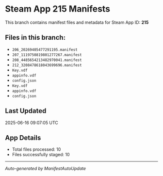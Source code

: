 # Steam App 215 Manifests

This branch contains manifest files and metadata for Steam App ID: **215**

## Files in this branch:
- `206_20269405477291195.manifest`
- `207_1119750819801277267.manifest`
- `208_4485654213482970041.manifest`
- `212_3208478618043699696.manifest`
- `Key.vdf`
- `appinfo.vdf`
- `config.json`
- `Key.vdf`
- `appinfo.vdf`
- `config.json`

## Last Updated
2025-06-16 09:07:05 UTC

## App Details
- Total files processed: 10
- Files successfully staged: 10

---
*Auto-generated by ManifestAutoUpdate*
